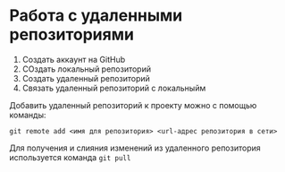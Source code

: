 # Работа с удаленными репозиториями

1. Создать аккаунт на GitHub
2. СОздать локальный репозиторий
3. Создать удаленный репозиторий
4. Связать удаленный репозиторий с локальныйм

Добавить удаленный репозиторий к проекту можно с помощью команды:
```
git remote add <имя для репозитория> <url-адрес репозитория в сети>
```
Для получения и слияния изменений из удаленного репозитория используется команда `git pull`
